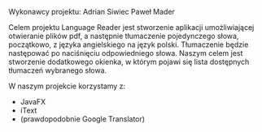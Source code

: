 Wykonawcy projektu:
Adrian Siwiec
Paweł Mader

Celem projektu Language Reader jest stworzenie aplikacji umożliwiającej otwieranie plików pdf, a
następnie tłumaczenie pojedynczego słowa, początkowo, z języka angielskiego na język polski. 
Tłumaczenie będzie następować po naciśnięciu odpowiedniego słowa. Naszym celem jest stworzenie dodatkowego okienka, w którym pojawi się lista dostępnych tłumaczeń wybranego słowa.

W naszym projekcie korzystamy z:
* JavaFX
* iText
* (prawdopodobnie Google Translator)